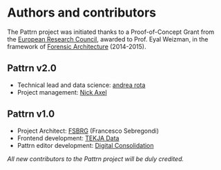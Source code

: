 # Authors and contributors

The Pattrn project was initiated thanks to a Proof-of-Concept Grant from the
[European Research Council](https://erc.europa.eu/), awarded to
Prof. Eyal Weizman, in the framework of
[Forensic Architecture](http://forensic-architecture.org) (2014-2015).

## Pattrn v2.0

* Technical lead and data science: [andrea rota](https://github.com/hotzeplotz)
* Project management: [Nick Axel](https://github.com/alucidwake)

## Pattrn v1.0

* Project Architect: [FSBRG](https://twitter.com/fsbrg) (Francesco Sebregondi)
* Frontend development: [TEKJA Data](http://tekja.com/)
* Pattrn editor development: [Digital Consolidation](http://www.digital-consolidation.co.uk/)

*All new contributors to the Pattrn project will be duly credited.*
